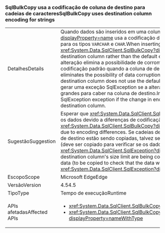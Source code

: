 ### <a name="sqlbulkcopy-uses-destination-column-encoding-for-strings"></a><span data-ttu-id="bce8e-101">SqlBulkCopy usa a codificação de coluna de destino para cadeias de caracteres</span><span class="sxs-lookup"><span data-stu-id="bce8e-101">SqlBulkCopy uses destination column encoding for strings</span></span>

|   |   |
|---|---|
|<span data-ttu-id="bce8e-102">Detalhes</span><span class="sxs-lookup"><span data-stu-id="bce8e-102">Details</span></span>|<span data-ttu-id="bce8e-103">Quando dados são inseridos em uma coluna, o <xref:System.Data.SqlClient.SqlBulkCopy?displayProperty=name> usa a codificação da coluna de destino em vez da codificação padrão para os tipos <code>VARCHAR</code> e <code>CHAR</code>.</span><span class="sxs-lookup"><span data-stu-id="bce8e-103">When inserting data into a column, <xref:System.Data.SqlClient.SqlBulkCopy?displayProperty=name> uses the encoding of the destination column rather than the default encoding for <code>VARCHAR</code> and <code>CHAR</code> types.</span></span> <span data-ttu-id="bce8e-104">Essa alteração elimina a possibilidade de corrompimento de dados causada pelo uso da codificação padrão quando a coluna de destino não usa a codificação padrão.</span><span class="sxs-lookup"><span data-stu-id="bce8e-104">This change eliminates the possibility of data corruption caused by using the default encoding when the destination column does not use the default encoding.</span></span> <span data-ttu-id="bce8e-105">Em casos raros, um aplicativo pode gerar uma exceção SqlException se a alteração na codificação produz os dados que é muito grandes para caber na coluna de destino.</span><span class="sxs-lookup"><span data-stu-id="bce8e-105">In rare cases, an existing application may throw a SqlException exception if the change in encoding produces data that is too big to fit into the destination column.</span></span>|
|<span data-ttu-id="bce8e-106">Sugestão</span><span class="sxs-lookup"><span data-stu-id="bce8e-106">Suggestion</span></span>|<span data-ttu-id="bce8e-107">Esperar que <xref:System.Data.SqlClient.SqlBulkCopy?displayProperty=name> não corromperá os dados devido a diferenças de codificação.</span><span class="sxs-lookup"><span data-stu-id="bce8e-107">Expect that <xref:System.Data.SqlClient.SqlBulkCopy?displayProperty=name> will no longer corrupt data due to encoding differences.</span></span> <span data-ttu-id="bce8e-108">Se cadeias de caracteres perto do limite de tamanho da coluna de destino estão sendo copiadas, talvez seja necessário ou codificar previamente dados (deve ser copiado para verificar se os dados serão ajustadas na coluna de destino) ou catch <xref:System.Data.SqlClient.SqlException?displayProperty=name>s.</span><span class="sxs-lookup"><span data-stu-id="bce8e-108">If strings near the destination column's size limit are being copied, it may be necessary to either pre-encode data (to be copied to check that the data will fit in the destination column) or catch <xref:System.Data.SqlClient.SqlException?displayProperty=name>s.</span></span>|
|<span data-ttu-id="bce8e-109">Escopo</span><span class="sxs-lookup"><span data-stu-id="bce8e-109">Scope</span></span>|<span data-ttu-id="bce8e-110">Microsoft Edge</span><span class="sxs-lookup"><span data-stu-id="bce8e-110">Edge</span></span>|
|<span data-ttu-id="bce8e-111">Versão</span><span class="sxs-lookup"><span data-stu-id="bce8e-111">Version</span></span>|<span data-ttu-id="bce8e-112">4.5</span><span class="sxs-lookup"><span data-stu-id="bce8e-112">4.5</span></span>|
|<span data-ttu-id="bce8e-113">Tipo</span><span class="sxs-lookup"><span data-stu-id="bce8e-113">Type</span></span>|<span data-ttu-id="bce8e-114">Tempo de execução</span><span class="sxs-lookup"><span data-stu-id="bce8e-114">Runtime</span></span>|
|<span data-ttu-id="bce8e-115">APIs afetadas</span><span class="sxs-lookup"><span data-stu-id="bce8e-115">Affected APIs</span></span>|<ul><li><xref:System.Data.SqlClient.SqlBulkCopy?displayProperty=nameWithType></li><li><xref:System.Data.SqlClient.SqlBulkCopy.%23ctor(System.Data.SqlClient.SqlConnection)?displayProperty=nameWithType></li></ul>|

